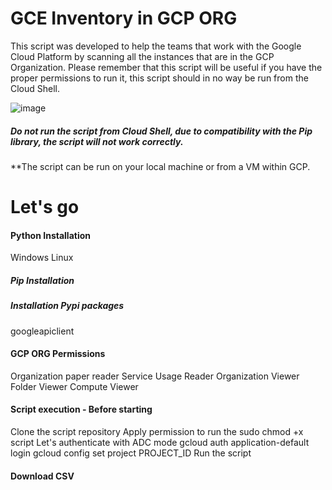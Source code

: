 # GCE Inventory in GCP ORG

This script was developed to help the teams that work with the Google Cloud Platform by scanning all the instances that are in the GCP Organization. Please remember that this script will be useful if you have the proper permissions to run it, this script should in no way be run from the Cloud Shell.

![image](https://github.com/alex-mello/gcp-scan-gce-org/assets/39780604/f385754b-5d9e-4472-a286-a5326592aa99)

##### Do not run the script from Cloud Shell, due to compatibility with the Pip library, the script will not work correctly.

**The script can be run on your local machine or from a VM within GCP.

# Let's go

#### Python Installation
Windows
Linux
##### Pip Installation
##### Installation Pypi packages
googleapiclient
#### GCP ORG Permissions
Organization paper reader
Service Usage Reader
Organization Viewer
Folder Viewer
Compute Viewer
#### Script execution - Before starting
Clone the script repository
Apply permission to run the sudo chmod +x script
Let's authenticate with ADC mode
gcloud auth application-default login
gcloud config set project PROJECT_ID
Run the script
#### Download CSV
